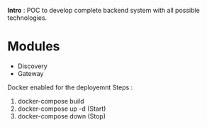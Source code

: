 __Intro__ : POC to develop complete backend system with all possible technologies.
# Modules
* Discovery
* Gateway

Docker enabled for the deployemnt 
Steps :
1. docker-compose build 
2. docker-compose up -d (Start)
3. docker-compose down  (Stop)
